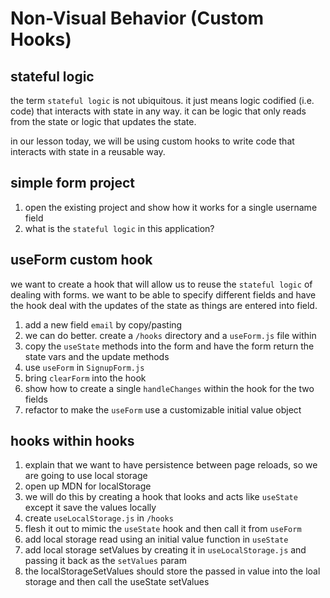 # Non-Visual Behavior (Custom Hooks)

## stateful logic

the term `stateful logic` is not ubiquitous. it just means logic
codified (i.e. code) that interacts with state in any way. it 
can be logic that only reads from the state or logic that updates
the state.

in our lesson today, we will be using custom hooks to write code
that interacts with state in a reusable way.

## simple form project

1. open the existing project and show how it works for a single username field
2. what is the `stateful logic` in this application?

## useForm custom hook

we want to create a hook that will allow us to reuse the `stateful logic`
of dealing with forms. we want to be able to specify different fields
and have the hook deal with the updates of the state as things are entered
into field.

1. add a new field `email` by copy/pasting
2. we can do better. create a `/hooks` directory and a `useForm.js` file within
3. copy the `useState` methods into the form and have the form return the
   state vars and the update methods
4. use `useForm` in `SignupForm.js`
5. bring `clearForm` into the hook
6. show how to create a single `handleChanges` within the hook for the two fields
7. refactor to make the `useForm` use a customizable initial value object

## hooks within hooks

1. explain that we want to have persistence between page reloads, so we are going to use local storage
2. open up MDN for localStorage
2. we will do this by creating a hook that looks and acts like `useState` except it save the values locally
2. create `useLocalStorage.js` in `/hooks`
2. flesh it out to mimic the `useState` hook and then call it from `useForm`
3. add local storage read using an initial value function in `useState`
4. add local storage setValues by creating it in `useLocalStorage.js` and passing it back as the `setValues` param
5. the localStorageSetValues should store the passed in value into the loal storage and then call the useState setValues
